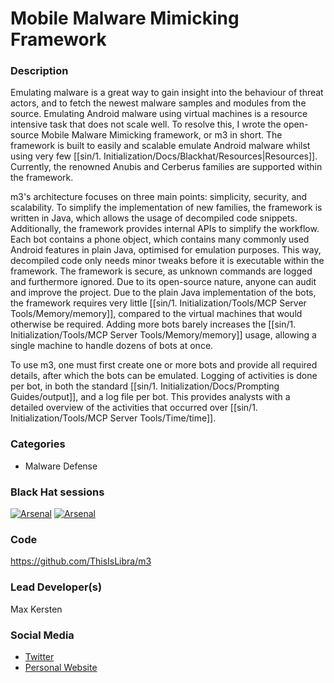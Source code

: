# Mobile Malware Mimicking Framework

### Description
Emulating malware is a great way to gain insight into the behaviour of threat actors, and to fetch the newest malware samples and modules from the source. Emulating Android malware using virtual machines is a resource intensive task that does not scale well. To resolve this, I wrote the open-source Mobile Malware Mimicking framework, or m3 in short. The framework is built to easily and scalable emulate Android malware whilst using very few [[sin/1. Initialization/Docs/Blackhat/Resources|Resources]]. Currently, the renowned Anubis and Cerberus families are supported within the framework.

m3's architecture focuses on three main points: simplicity, security, and scalability. To simplify the implementation of new families, the framework is written in Java, which allows the usage of decompiled code snippets. Additionally, the framework provides internal APIs to simplify the workflow. Each bot contains a phone object, which contains many commonly used Android features in plain Java, optimised for emulation purposes. This way, decompiled code only needs minor tweaks before it is executable within the framework. The framework is secure, as unknown commands are logged and furthermore ignored. Due to its open-source nature, anyone can audit and improve the project. Due to the plain Java implementation of the bots, the framework requires very little [[sin/1. Initialization/Tools/MCP Server Tools/Memory/memory]], compared to the virtual machines that would otherwise be required. Adding more bots barely increases the [[sin/1. Initialization/Tools/MCP Server Tools/Memory/memory]] usage, allowing a single machine to handle dozens of bots at once.

To use m3, one must first create one or more bots and provide all required details, after which the bots can be emulated. Logging of activities is done per bot, in both the standard [[sin/1. Initialization/Docs/Prompting Guides/output]], and a log file per bot. This provides analysts with a detailed overview of the activities that occurred over [[sin/1. Initialization/Tools/MCP Server Tools/Time/time]].

### Categories
* Malware Defense

### Black Hat sessions
[![Arsenal](https://github.com/toolswatch/badges/blob/master/arsenal/europe/2021.svg)](https://www.blackhat.com/eu-21/arsenal/schedule/index.html#mobile-malware-mimicking-framework-24923)
[![Arsenal](https://github.com/toolswatch/badges/blob/master/arsenal/asia/2022.svg)](https://www.blackhat.com/asia-22/arsenal/schedule/index.html#mobile-malware-mimicking-framework-25983)

### Code
https://github.com/ThisIsLibra/m3

### Lead Developer(s)
Max Kersten 

### Social Media
* [Twitter](https://twitter.com/Libranalysis)
* [Personal Website](https://maxkersten.nl/)
